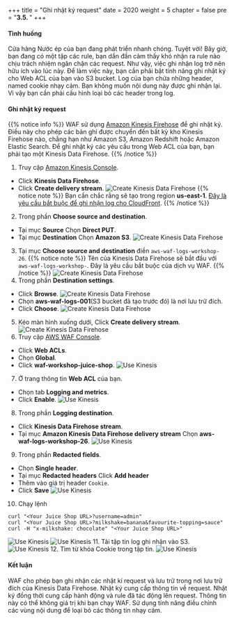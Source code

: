 +++
title = "Ghi nhật ký request"
date = 2020
weight = 5
chapter = false
pre = "<b>3.5. </b>"
+++
#### Tình huống
Cửa hàng Nước ép của bạn đang phát triển nhanh chóng. Tuyệt vời! Bây giờ, bạn đang có một tập các rule, bạn dần đần cảm thấy khó nhận ra rule nào chịu trách nhiệm ngăn chặn các request. Như vậy, việc ghi nhận log trở nên hữu ích vào lúc này. Để làm việc này, bạn cần phải bật tính năng ghi nhật ký cho Web ACL của bạn vào S3 bucket. Log của bạn chứa những header, named cookie nhạy cảm. Bạn không muốn nội dung này được ghi nhận lại. Vì vậy bạn cần phải cấu hình loại bỏ các header trong log.

#### Ghi nhật ký request
{{% notice info %}} 
WAF sử dụng [Amazon Kinesis Firehose](https://aws.amazon.com/kinesis/data-firehose/) để ghi nhật ký. Điều này cho phép các bản ghi được chuyển đến bất kỳ kho Kinesis Firehose nào, chẳng hạn như Amazon S3, Amazon Redshift hoặc Amazon Elastic Search. Để ghi nhật ký các yêu cầu trong Web ACL của bạn, bạn phải tạo một Kinesis Data Firehose.
{{% /notice %}}
1. Truy cập [Amazon Kinesis Console](https://us-east-1.console.aws.amazon.com/kinesis/home?region=us-east-1#/home).
* Click **Kinesis Data Firehose**.
* Click **Create delivery stream**.
![Create Kinesis Data Firehose](/images/3-useawswaf/3.5-logging/logging-001.png?featherlight=false&width=90pc)
{{% notice note %}} 
Bạn cần chắc rằng sẽ tạo trong region **us-east-1**. [Đây là yêu cầu bắt buộc để ghi nhận log cho CloudFront](https://docs.aws.amazon.com/waf/latest/developerguide/logging.html).
{{% /notice %}}
2. Trong phần **Choose source and destination**.
* Tại mục **Source** Chọn **Direct PUT**.
* Tại mục **Destination** Chọn **Amazon S3**.
![Create Kinesis Data Firehose](/images/3-useawswaf/3.5-logging/logging-002.png?featherlight=false&width=90pc)
3. Tại mục **Choose source and destination** điền ```aws-waf-logs-workshop-26```.
{{% notice note %}} 
Tên của Kinesis Data Firehose sẽ bắt đầu với ```aws-waf-logs-workshop-```. Đây là yêu cầu bắt buộc của dịch vụ WAF.
{{% /notice %}}
![Create Kinesis Data Firehose](/images/3-useawswaf/3.5-logging/logging-003.png?featherlight=false&width=90pc)
4. Trong phần **Destination settings**.
* Click **Browse**.
![Create Kinesis Data Firehose](/images/3-useawswaf/3.5-logging/logging-004.png?featherlight=false&width=90pc)
* Chọn **aws-waf-logs-001**(S3 bucket đã tạo trước đó) là nơi lưu trữ đích.
* Click **Choose**.
![Create Kinesis Data Firehose](/images/3-useawswaf/3.5-logging/logging-005.png?featherlight=false&width=90pc)
5. Kéo màn hình xuống dưới, Click **Create delivery stream**.
![Create Kinesis Data Firehose](/images/3-useawswaf/3.5-logging/logging-006.png?featherlight=false&width=90pc)
6. Truy cập [AWS WAF Console](https://console.aws.amazon.com/wafv2/homev2/start).
* Click **Web ACLs**.
* Chọn **Global**.
* Click **waf-workshop-juice-shop**.
![Use Kinesis](/images/3-useawswaf/3.5-logging/logging-007.png?featherlight=false&width=90pc)
7. Ở trang thông tin **Web ACL** của bạn.
* Chọn tab **Logging and metrics**.
* Click **Enable**.
![Use Kinesis](/images/3-useawswaf/3.5-logging/logging-008.png?featherlight=false&width=90pc)
8. Trong phần **Logging destination**.
* Click **Kinesis Data Firehose stream**.
* Tại mục **Amazon Kinesis Data Firehose delivery stream** Chọn **aws-waf-logs-workshop-26**.
![Use Kinesis](/images/3-useawswaf/3.5-logging/logging-009.png?featherlight=false&width=90pc)
9. Trong phần **Redacted fields**.
* Chọn **Single header**.
* Tại mục **Redacted headers** Click **Add header**
* Thêm vào giá trị header ```Cookie```.
* Click **Save**
![Use Kinesis](/images/3-useawswaf/3.5-logging/logging-010.png?featherlight=false&width=90pc)
10. Chạy lệnh
```
curl "<Your Juice Shop URL>?username=admin"
curl "<Your Juice Shop URL>?milkshake=banana&favourite-topping=sauce"
curl -H "x-milkshake: chocolate" "<Your Juice Shop URL>"
```
![Use Kinesis](/images/3-useawswaf/3.5-logging/logging-011.png?width=60pc)
![Use Kinesis](/images/3-useawswaf/3.5-logging/logging-012.png?width=60pc)
11. Tải tập tin log ghi nhận vào S3.
![Use Kinesis](/images/3-useawswaf/3.5-logging/logging-013.png?featherlight=false&width=90pc)
12. Tìm từ khóa Cookie trong tập tin.
![Use Kinesis](/images/3-useawswaf/3.5-logging/logging-014.png?width=50pc)
#### Kết luận
WAF cho phép bạn ghi nhận các nhật kí request và lưu trữ trong nơi lưu trữ đích của Kinesis Data Firehose. Nhật ký cung cấp thông tin về request. Nhật ký đồng thời cung cấp hành động và rule đã tác động lên request. Thông tin này có thể không giá trị khi bạn chạy WAF. Sử dụng tính năng điều chỉnh các vùng nội dung để loại bỏ các thông tin nhạy cảm.